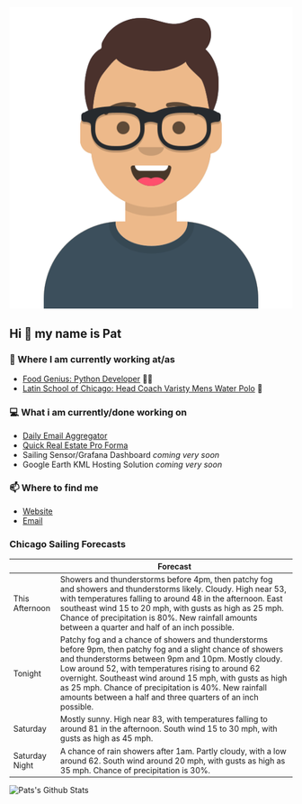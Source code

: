 [![Social banner for p-j-falconer](https://raw.githubusercontent.com/P-J-FALCONER/P-J-FALCONER/master/assets/avataaars.svg)](https://patfalconer.com/)
## Hi :wave: my name is Pat

### 💼 Where I am currently working at/as
- [Food Genius: Python Developer](https://getfoodgenius.com/) 🍔🐍
- [Latin School of Chicago: Head Coach Varisty Mens Water Polo](https://www.latinschool.org/) 🤽


### 💻 What i am currently/done working on
 - [Daily Email Aggregator](https://github.com/P-J-FALCONER/dott_daily_mail)
 - [Quick Real Estate Pro Forma](https://github.com/P-J-FALCONER/henry)
 - Sailing Sensor/Grafana Dashboard *coming very soon*
 - Google Earth KML Hosting Solution *coming very soon*

### 📫 Where to find me
 - [Website](https://patfalconer.com/)
 - [Email](mailto:patrick.j.falconer@gmail.com)


### Chicago Sailing Forecasts
|   | Forecast  |
|---|---|
| This Afternoon | Showers and thunderstorms before 4pm, then patchy fog and showers and thunderstorms likely. Cloudy. High near 53, with temperatures falling to around 48 in the afternoon. East southeast wind 15 to 20 mph, with gusts as high as 25 mph. Chance of precipitation is 80%. New rainfall amounts between a quarter and half of an inch possible. |
| Tonight | Patchy fog and a chance of showers and thunderstorms before 9pm, then patchy fog and a slight chance of showers and thunderstorms between 9pm and 10pm. Mostly cloudy. Low around 52, with temperatures rising to around 62 overnight. Southeast wind around 15 mph, with gusts as high as 25 mph. Chance of precipitation is 40%. New rainfall amounts between a half and three quarters of an inch possible. |
| Saturday | Mostly sunny. High near 83, with temperatures falling to around 81 in the afternoon. South wind 15 to 30 mph, with gusts as high as 45 mph. |
| Saturday Night | A chance of rain showers after 1am. Partly cloudy, with a low around 62. South wind around 20 mph, with gusts as high as 35 mph. Chance of precipitation is 30%. |

![Pats's Github Stats](https://github-readme-stats.vercel.app/api?username=p-j-falconer&show_icons=true&theme=radical)
